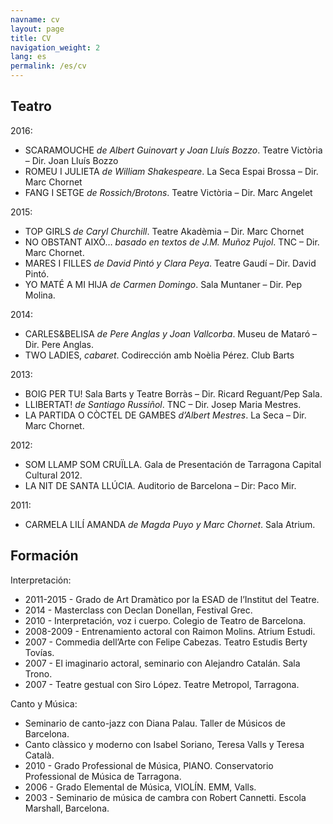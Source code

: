 ```yaml
---
navname: cv
layout: page
title: CV
navigation_weight: 2
lang: es
permalink: /es/cv
---
```



Teatro
-------------------------------------------

2016:

* SCARAMOUCHE *de Albert Guinovart y Joan Lluís Bozzo*. Teatre Victòria – Dir. Joan Lluís Bozzo
* ROMEU I JULIETA *de William Shakespeare*. La Seca Espai Brossa – Dir. Marc Chornet
* FANG I SETGE *de Rossich/Brotons*. Teatre Victòria – Dir. Marc Angelet

2015:

* TOP GIRLS *de Caryl Churchill*. Teatre Akadèmia – Dir. Marc Chornet
* NO OBSTANT AIXÒ… *basado en textos de J.M. Muñoz Pujol*. TNC – Dir. Marc Chornet.
* MARES I FILLES *de David Pintó y Clara Peya*. Teatre Gaudí – Dir. David Pintó.
* YO MATÉ A MI HIJA *de Carmen Domingo*. Sala Muntaner – Dir. Pep Molina.

2014:

* CARLES&BELISA *de Pere Anglas y Joan Vallcorba*. Museu de Mataró – Dir. Pere Anglas.
* TWO LADIES, *cabaret*. Codirección amb Noèlia Pérez. Club Barts

2013:

* BOIG PER TU! Sala Barts y Teatre Borràs – Dir. Ricard Reguant/Pep Sala.
* LLIBERTAT! *de Santiago Russiñol*. TNC – Dir. Josep Maria Mestres.
* LA PARTIDA O CÒCTEL DE GAMBES *d’Albert Mestres*. La Seca – Dir. Marc Chornet.

2012:

* SOM LLAMP SOM CRUÏLLA. Gala de Presentación de Tarragona Capital Cultural 2012.
* LA NIT DE SANTA LLÚCIA. Auditorio de Barcelona – Dir: Paco Mir.

2011:

* CARMELA LILÍ AMANDA *de Magda Puyo y Marc Chornet*. Sala Atrium.

Formación
----------------------------------------------------------

Interpretación:

* 2011-2015 - Grado de Art Dramàtico por la ESAD de l’Institut del Teatre.
* 2014 - Masterclass con Declan Donellan, Festival Grec.
* 2010 - Interpretación, voz i cuerpo. Colegio de Teatro de Barcelona.
* 2008-2009 - Entrenamiento actoral con Raimon Molins. Atrium Estudi.
* 2007 - Commedia dell’Arte con Felipe Cabezas. Teatro Estudis Berty Tovías.
* 2007 - El imaginario actoral, seminario con Alejandro Catalán. Sala Trono.
* 2007 - Teatre gestual con Siro López. Teatre Metropol, Tarragona.

Canto y Música:

* Seminario de canto-jazz con Diana Palau. Taller de Músicos de Barcelona.
* Canto clàssico y moderno con Isabel Soriano, Teresa Valls y Teresa Català.
* 2010 - Grado Professional de Música, PIANO. Conservatorio Professional de Música de Tarragona.
* 2006 - Grado Elemental de Música, VIOLÍN. EMM, Valls.
* 2003 - Seminario de música de cambra con Robert Cannetti. Escola Marshall, Barcelona.
